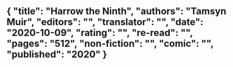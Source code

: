 {
 "title": "Harrow the Ninth",
 "authors": "Tamsyn Muir",
 "editors": "",
 "translator": "",
 "date": "2020-10-09",
 "rating": "",
 "re-read": "",
 "pages": "512",
 "non-fiction": "",
 "comic": "",
 "published": "2020"
}
---

